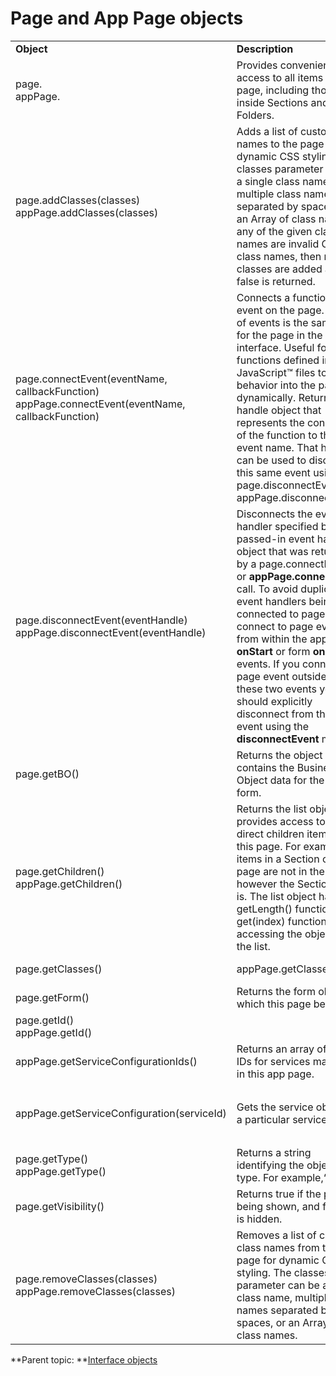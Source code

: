 # Page and App Page objects 

<table class="table-wrap">
<tr>
<td> <b>Object</b> </td><td> <b>Description</b> </td><td> <b>Example</b> </td>
</tr>
<tr>
<td> page.<itemId><br>
appPage.<itemId></td>
<td>Provides convenient direct access to all items on the page, including those inside Sections and Tab Folders.</td>

<td> Hide a specific button on the page:

```
page.F_NextButton.setVisible(false);
```
</td>
</tr>
<tr>
<td>page.addClasses(classes)</br>
appPage.addClasses(classes)</td>
<td>Adds a list of custom class names to the page for dynamic CSS styling. The classes parameter can be a single class name, multiple class names separated by spaces, or an Array of class names. If any of the given class names are invalid CSS class names, then no classes are added and false is returned.</td>
<td>

```
page.addClasses(“emphasized error”);
```
</td>
</tr>
<tr>
<td>page.connectEvent(eventName,<br>
callbackFunction)<br>
appPage.connectEvent(eventName,<br>
callbackFunction)</td>
<td>Connects a function to an event on the page. The list of events is the same as for the page in the Design interface. Useful for utility functions defined in JavaScript™ files to hook behavior into the page dynamically. Returns a handle object that represents the connection of the function to that event name. That handle can be used to disconnect this same event using page.disconnectEvent or appPage.disconnectEvent.</td>
<td> </td>
</tr>
<tr>
<td>page.disconnectEvent(eventHandle)<br>
appPage.disconnectEvent(eventHandle)</td>
<td>Disconnects the event handler specified by the passed-in event handle object that was returned by a page.connectEvent or <b>appPage.connectEvent</b> call. To avoid duplicate event handlers being connected to pages, connect to page events from within the application <b>onStart</b> or form <b>onLoad</b> events. If you connect to a page event outside of these two events you should explicitly disconnect from the page event using the <b>disconnectEvent</b> method.</td>
<td>
``` {#codeblock_wlb_xr5_vvb}
var eventHdl = page.connectEvent("<some event>", function(pSuccess, pErrorObj)
 {
  if (pSuccess) {
    //do something when service is done
  }
  page.disconnectEvent(eventHndl);
});
```
</td>
</tr>
<tr>
<td>page.getBO()</td>
<td>Returns the object that contains the Business Object data for the entire form.</td>
<td>
```
var theBO = page.getBO();
theBO.F_SingleLine.setValue('new Value');
```
</td>
</tr>
<td>page.getChildren()</br>
appPage.getChildren()</td>
<td>Returns the list object that provides access to all direct children items for this page. For example, items in a Section on the page are not in the list, however the Section itself is. The list object has the getLength() function and get(index) function for accessing the objects in the list.</td>
<td>Hide all button items on a page:
```
var list = page.getChildren();
     for(var i=0; i<list.getLength(); i++)
     {
     if(list.get(i).getType() === 'button')
     list.get(i).setVisible(false);
     }
```

</td>
</tr>
<td>page.getClasses()<br>
<td>appPage.getClasses()</td>
<td>Returns an Array of custom class names currently applied to the page.</td>
<td> </td>
</tr>
<td>page.getForm()</td>
<td>Returns the form object to which this page belongs.</td>
<td> </td>
</tr>
<td>page.getId()<br>
appPage.getId()<td>
<td>Returns the unique ID, within the application, of this page. For example, <b>P_Page1</b>.</b></td>
<td> </td>
</tr>
<td>appPage.getServiceConfigurationIds()</td>
<td>Returns an array of all the IDs for services mapped in this app page.</td>
<td>

```
var serviceConfigs = appPage.getServiceConfigurationIds();
```

</td>
</tr>
<td>appPage.getServiceConfiguration(serviceId)</td>
<td>Gets the service object for a particular service ID.</td>
<td>Lookup and execute a service from JavaScript™:

```
var service = appPage.getServiceConfiguration('SC_ServiceConfig');
     service.callService();
```

</td>
</tr>
<td>page.getType()<br>
appPage.getType()</td>
<td>Returns a string identifying the object type. For example,“page”.</td>
<td> </td>
</tr>
<td>page.getVisibility()</td>
<td>Returns true if the page is being shown, and false if it is hidden.</td>
</tr>
<td>page.removeClasses(classes)<br>
appPage.removeClasses(classes)</td>
<td>Removes a list of custom class names from the page for dynamic CSS styling. The classes parameter can be a single class name, multiple class names separated by spaces, or an Array of class names.</td>
<td>

```
page.removeClasses(“emphasized”);
```

</td>
</tr>
</table>


**Parent topic: **[Interface objects](ref_jsapi_user_interface_objects.md)

